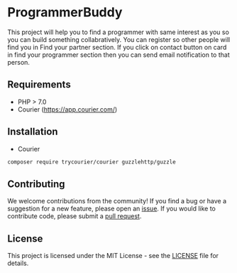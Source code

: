 # ProgrammerBuddy

This project will help you to find a programmer with same interest as you so you can build something  collabratively.
You can register so other people will find you in Find your partner section.
If you click on contact button on card in find your programmer section then you can send email notification to that person.

## Requirements
  
  - PHP > 7.0 
  - Courier (https://app.courier.com/)
  
## Installation
- Courier 
```bash
composer require trycourier/courier guzzlehttp/guzzle
```
  
## Contributing

We welcome contributions from the community! If you find a bug or have a suggestion for a new feature, please open an [issue](/issues). If you would like to contribute code, please submit a [pull request](/pulls).

## License

This project is licensed under the MIT License - see the [LICENSE](LICENSE) file for details.
